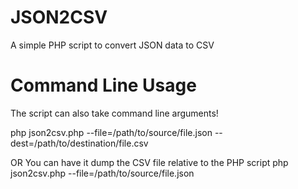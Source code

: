 JSON2CSV
========

A simple PHP script to convert JSON data to CSV

Command Line Usage
========
The script can also take command line arguments! 

php json2csv.php --file=/path/to/source/file.json --dest=/path/to/destination/file.csv

OR You can have it dump the CSV file relative to the PHP script
php json2csv.php --file=/path/to/source/file.json